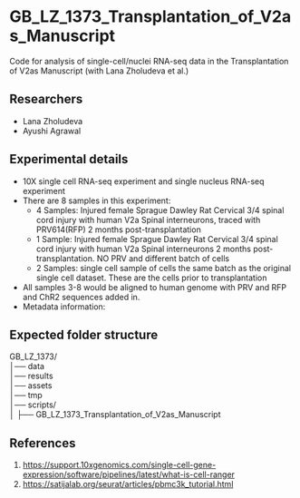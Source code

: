 # GB_LZ_1373_Transplantation_of_V2as_Manuscript
Code for analysis of single-cell/nuclei RNA-seq data in the Transplantation of V2as Manuscript (with Lana Zholudeva et al.) 

## Researchers
- Lana Zholudeva
- Ayushi Agrawal

## Experimental details
- 10X single cell RNA-seq experiment and single nucleus RNA-seq experiment
- There are 8 samples in this experiment:
    - 4 Samples: Injured female Sprague Dawley Rat Cervical 3/4 spinal cord injury with human V2a Spinal interneurons, traced with PRV614(RFP) 2 months post-transplantation
    - 1 Sample: Injured female Sprague Dawley Rat Cervical 3/4 spinal cord injury with human V2a Spinal interneurons 2 months post-transplantation. NO PRV and different batch of cells
    - 2 Samples: single cell sample of cells the same batch as the original single cell dataset. These are the cells prior to transplantation
- All samples 3-8 would be aligned to human genome with PRV and RFP and ChR2 sequences added in. 
- Metadata information:

 
## Expected folder structure
GB_LZ_1373/  
│── data  
│── results  
│── assets  
│── tmp  
│── scripts/  
│   ├── GB_LZ_1373_Transplantation_of_V2as_Manuscript  
 
## References
1. https://support.10xgenomics.com/single-cell-gene-expression/software/pipelines/latest/what-is-cell-ranger
2. https://satijalab.org/seurat/articles/pbmc3k_tutorial.html


</br>
